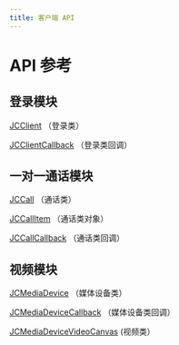 ```yaml
---
title: 客户端 API
---
```

# API 参考

## 登录模块

[JCClient](https://developer.juphoon.com/portal/reference/V2.1/ios/Classes/JCClient.html)
（登录类）

[JCClientCallback](https://developer.juphoon.com/portal/reference/V2.1/ios/Protocols/JCClientCallback.html)
（登录类回调）

## 一对一通话模块

[JCCall](https://developer.juphoon.com/portal/reference/V2.1/ios/Classes/JCCall.html)
（通话类）

[JCCallItem](https://developer.juphoon.com/portal/reference/V2.1/ios/Classes/JCCallItem.html)
（通话类对象）

[JCCallCallback](https://developer.juphoon.com/portal/reference/V2.1/ios/Protocols/JCCallCallback.html)
（通话类回调）

## 视频模块

[JCMediaDevice](https://developer.juphoon.com/portal/reference/V2.1/ios/Classes/JCMediaDevice.html)
（媒体设备类）

[JCMediaDeviceCallback](https://developer.juphoon.com/portal/reference/V2.1/ios/Protocols/JCMediaDeviceCallback.html)
（媒体设备类回调）

[JCMediaDeviceVideoCanvas](https://developer.juphoon.com/portal/reference/V2.1/ios/Classes/JCMediaDeviceVideoCanvas.html)
(视频类）
